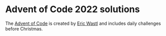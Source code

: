 # Advent of Code 2022 solutions
The [Advent of Code](https://adventofcode.com) is created by [Eric Wastl](http://was.tl) and includes daily challenges before Christmas.